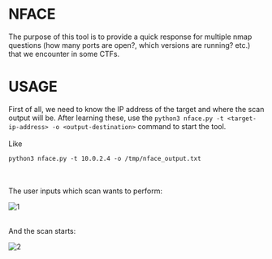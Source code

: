 # NFACE

The purpose of this tool is to provide a quick response for multiple nmap questions (how many ports are open?, which versions are running? etc.) that we encounter in some CTFs.

# USAGE

First of all, we need to know the IP address of the target and where the scan output will be. After learning these, use the `python3 nface.py -t <target-ip-address> -o <output-destination>` command to start the tool. 
<br><br>Like 
```
python3 nface.py -t 10.0.2.4 -o /tmp/nface_output.txt
```
<br><br>
The user inputs which scan wants to perform:

![1](https://github.com/cozuxhub/nface/assets/152704509/9659af0d-5c21-4eda-8533-8809520c0273)<br><br>

And the scan starts:

![2](https://github.com/cozuxhub/nface/assets/152704509/78d99604-4348-4396-ae63-ec63e914c3c1)<br><br>


